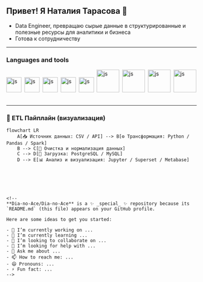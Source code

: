 ## Привет! Я Наталия Тарасова 👋

- Data Engineer, превращаю сырые данные в структурированные и полезные ресурсы для аналитики и бизнеса
- Готова к сотрудничеству
*********

### Languages and tools

<img src="https://cdn.jsdelivr.net/gh/devicons/devicon@latest/icons/python/python-original-wordmark.svg" 
title="js" width="40" height="40" />&nbsp;
<img src="https://cdn.jsdelivr.net/gh/devicons/devicon@latest/icons/postgresql/postgresql-original-wordmark.svg"
title="js" width="40" height="40" />&nbsp;
<img src="https://cdn.jsdelivr.net/gh/devicons/devicon@latest/icons/apacheairflow/apacheairflow-original-wordmark.svg"
title="js" width="40" height="40" />&nbsp;
<img src="https://cdn.jsdelivr.net/gh/devicons/devicon@latest/icons/jupyter/jupyter-original-wordmark.svg"
title="js" width="40" height="40" />&nbsp;
<img src="https://cdn.jsdelivr.net/gh/devicons/devicon@latest/icons/pandas/pandas-original-wordmark.svg"
title="js" width="40" height="40" />&nbsp;
<img src="https://cdn.jsdelivr.net/gh/devicons/devicon@latest/icons/apachespark/apachespark-original-wordmark.svg"
title="js" width="60" height="60" />&nbsp;
<img src="https://cdn.jsdelivr.net/gh/devicons/devicon@latest/icons/numpy/numpy-original-wordmark.svg"
title="js" width="60" height="60" />&nbsp;
<img src="https://cdn.jsdelivr.net/gh/devicons/devicon@latest/icons/git/git-original-wordmark.svg" 
title="js" width="60" height="60" />&nbsp;
<img src="https://cdn.jsdelivr.net/gh/devicons/devicon@latest/icons/hadoop/hadoop-original-wordmark.svg" 
title="js" width="60" height="60" />&nbsp;   
***********


### 🔄 ETL Пайплайн (визуализация)

```mermaid
flowchart LR
    A[📥 Источник данных: CSV / API] --> B[⚙️ Трансформация: Python / Pandas / Spark]
    B --> C[🧹 Очистка и нормализация данных]
    C --> D[💾 Загрузка: PostgreSQL / MySQL]
    D --> E[📊 Анализ и визуализация: Jupyter / Superset / Metabase]
          
          
          



<!--
**Dia-no-Ace/Dia-no-Ace** is a ✨ _special_ ✨ repository because its `README.md` (this file) appears on your GitHub profile.

Here are some ideas to get you started:

- 🔭 I’m currently working on ...
- 🌱 I’m currently learning ...
- 👯 I’m looking to collaborate on ...
- 🤔 I’m looking for help with ...
- 💬 Ask me about ...
- 📫 How to reach me: ...
- 😄 Pronouns: ...
- ⚡ Fun fact: ...
-->
